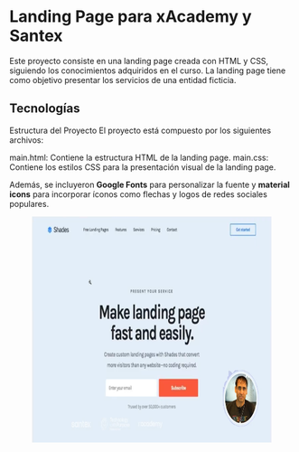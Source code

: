 # Landing Page para xAcademy y Santex
Este proyecto consiste en una landing page creada con HTML y CSS, siguiendo los conocimientos adquiridos en el curso. La landing page tiene como objetivo presentar los servicios de una entidad ficticia.

## Tecnologías
Estructura del Proyecto
El proyecto está compuesto por los siguientes archivos:

main.html: Contiene la estructura HTML de la landing page.
main.css: Contiene los estilos CSS para la presentación visual de la landing page.

Además, se incluyeron **Google Fonts** para personalizar la fuente y **material icons** para incorporar íconos como flechas y logos de redes sociales populares. 

<figure><img src="mock/landing-page.png" alt="logo" style="height: 400px;"></figure>
